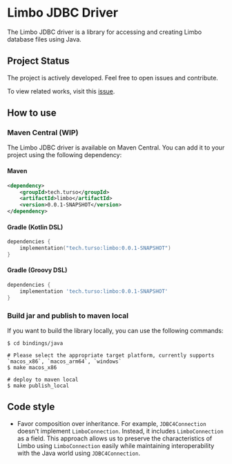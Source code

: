 # Limbo JDBC Driver

The Limbo JDBC driver is a library for accessing and creating Limbo database files using Java.

## Project Status

The project is actively developed. Feel free to open issues and contribute.

To view related works, visit this [issue](https://github.com/tursodatabase/limbo/issues/615).

## How to use

### Maven Central (WIP)

The Limbo JDBC driver is available on Maven Central. You can add it to your project using the following dependency:

#### Maven
```xml
<dependency>
    <groupId>tech.turso</groupId>
    <artifactId>limbo</artifactId>
    <version>0.0.1-SNAPSHOT</version>
</dependency>
```

#### Gradle (Kotlin DSL)
```kotlin
dependencies {
    implementation("tech.turso:limbo:0.0.1-SNAPSHOT")
}
```

#### Gradle (Groovy DSL)
```groovy
dependencies {
    implementation 'tech.turso:limbo:0.0.1-SNAPSHOT'
}
```

### Build jar and publish to maven local

If you want to build the library locally, you can use the following commands:

```shell
$ cd bindings/java 

# Please select the appropriate target platform, currently supports `macos_x86`, `macos_arm64`, `windows`
$ make macos_x86

# deploy to maven local 
$ make publish_local
```

## Code style

- Favor composition over inheritance. For example, `JDBC4Connection` doesn't implement `LimboConnection`. Instead,
  it includes `LimboConnection` as a field. This approach allows us to preserve the characteristics of Limbo using
  `LimboConnection` easily while maintaining interoperability with the Java world using `JDBC4Connection`. 
